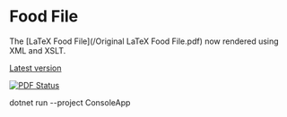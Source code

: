 Food File
========

The [LaTeX Food File](/Original LaTeX Food File.pdf) now rendered using XML and XSLT.

[Latest version](https://www.sharelatex.com/github/repos/joejcollins/FoodFile/builds/latest/output.pdf)

[![PDF Status](https://www.sharelatex.com/github/repos/joejcollins/FoodFile/builds/latest/badge.svg)](https://www.sharelatex.com/github/repos/joejcollins/FoodFile/builds/latest/output.pdf)


dotnet run --project ConsoleApp
